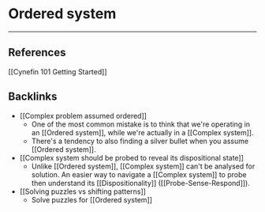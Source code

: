 # Ordered system
---
## References
[[Cynefin 101 Getting Started]]

## Backlinks
* [[Complex problem assumed ordered]]
	* One of the most common mistake is to think that we're operating in an [[Ordered system]], while we're actually in a [[Complex system]].
	* There's a tendency to also finding a silver bullet when you assume [[Ordered system]].
* [[Complex system should be probed to reveal its dispositional state]]
	* Unlike [[Ordered system]], [[Complex system]] can't be analysed for solution. An easier way to navigate a [[Complex system]] to probe then understand its [[Dispositionality]] ([[Probe-Sense-Respond]]).
* [[Solving puzzles vs shifting patterns]]
	* Solve puzzles for [[Ordered system]]

<!-- #evergreen -->

<!-- {BearID:54FD3843-238C-4A96-BBDB-DE1ADE1C1D75} -->
